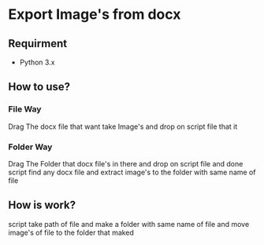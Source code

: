 # Export Image's from docx

## Requirment
* Python 3.x

## How to use?
### File Way
Drag The docx file that want take Image's 
and drop on script file
that it

### Folder Way
Drag The Folder that docx file's in there 
and drop on script file
and done 
script find any docx file and extract image's to the folder with same name of file


## How is work?
script take path of file 
and make a folder with same name of file
and move image's of file to the folder that maked